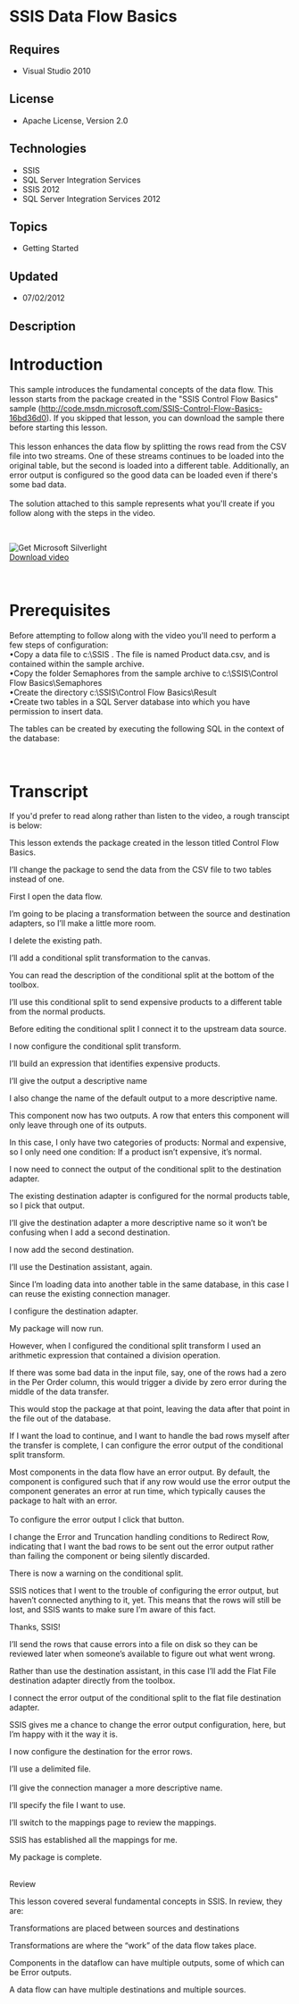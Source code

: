 # SSIS Data Flow Basics
## Requires
- Visual Studio 2010
## License
- Apache License, Version 2.0
## Technologies
- SSIS
- SQL Server Integration Services
- SSIS 2012
- SQL Server Integration Services 2012
## Topics
- Getting Started
## Updated
- 07/02/2012
## Description

<h1>Introduction</h1>
<p>This sample introduces the fundamental concepts of the data flow. This lesson starts from the package created in the &quot;SSIS Control Flow Basics&quot; sample (<a href="http://code.msdn.microsoft.com/SSIS-Control-Flow-Basics-16bd36d0">http://code.msdn.microsoft.com/SSIS-Control-Flow-Basics-16bd36d0</a>).
 If you skipped that lesson, you can download the sample there before starting this lesson.<br>
&nbsp;<br>
This lesson enhances the data flow by splitting the rows read from the CSV file into two streams. One of these streams continues to be loaded into the original table, but the second is loaded into a different table. Additionally, an error output is configured
 so the good data can be loaded even if there's some bad data.<br>
&nbsp;<br>
The solution attached to this sample represents what you'll create if you follow along with the steps in the video.</p>
<p>&nbsp;</p>
<p><object width="350" height="300" data="data:application/x-silverlight-2," type="application/x-silverlight-2"> <param name="source" value="/Content/Common/videoplayer.xap" /> <param name="initParams" value="deferredLoad=false,duration=0,m=http://code.msdn.microsoft.com/site/view/file/60432/1/Data%20Flow%20Basics.wmv,autostart=false,autohide=true,showembed=true"
 /> <param name="background" value="#00FFFFFF" /> <param name="minRuntimeVersion" value="3.0.40624.0" /> <param name="enableHtmlAccess" value="true" /> <param name="src" value="/site/view/file/60432/1/Data%20Flow%20Basics.wmv" /> <param name="id" value="60432"
 /> <param name="name" value="Data Flow Basics.wmv" /><span><a href="http://go.microsoft.com/fwlink/?LinkID=149156" style="text-decoration:none"><img src="http://go.microsoft.com/fwlink/?LinkId=108181" alt="Get Microsoft Silverlight" style="border-style:none"></a></span>
 </object> <br>
<a id="x_/site/view/file/60432/1/Data%20Flow%20Basics.wmv" href="http://code.msdn.microsoft.com/site/view/file/60432/1/Data%20Flow%20Basics.wmv">Download video</a></p>
<p>&nbsp;</p>
<h1>Prerequisites</h1>
<p>Before attempting to follow along with the video you'll need to perform a few steps of configuration:<br>
&bull;Copy a data file to c:\SSIS . The file is named Product data.csv, and is contained within the sample archive.<br>
&bull;Copy the folder Semaphores from the sample archive to c:\SSIS\Control Flow Basics\Semaphores<br>
&bull;Create the directory c:\SSIS\Control Flow Basics\Result <br>
&bull;Create two tables in a SQL Server database into which you have permission to insert data.</p>
<p>The tables can be created by executing the following SQL in the context of the database:</p>
<p>&nbsp;</p>
<h1>Transcript</h1>
<p>If you'd prefer to read along rather than listen to the video, a rough transcipt is below:</p>
<p>This lesson extends the package created in the lesson titled Control Flow Basics.</p>
<p>I&rsquo;ll change the package to send the data from the CSV file to two tables instead of one.</p>
<p>First I open the data flow.</p>
<p>I&rsquo;m going to be placing a transformation between the source and destination adapters, so I&rsquo;ll make a little more room.</p>
<p>I delete the existing path.</p>
<p>I&rsquo;ll add a conditional split transformation to the canvas.</p>
<p>You can read the description of the conditional split at the bottom of the toolbox.</p>
<p>I&rsquo;ll use this conditional split to send expensive products to a different table from the normal products.</p>
<p>Before editing the conditional split I connect it to the upstream data source.</p>
<p>I now configure the conditional split transform.</p>
<p>I&rsquo;ll build an expression that identifies expensive products.</p>
<p>I&rsquo;ll give the output a descriptive name</p>
<p>I also change the name of the default output to a more descriptive name.</p>
<p>This component now has two outputs. A row that enters this component will only leave through one of its outputs.</p>
<p>In this case, I only have two categories of products: Normal and expensive, so I only need one condition: If a product isn&rsquo;t expensive, it&rsquo;s normal.</p>
<p>I now need to connect the output of the conditional split to the destination adapter.</p>
<p>The existing destination adapter is configured for the normal products table, so I pick that output.</p>
<p>I&rsquo;ll give the destination adapter a more descriptive name so it won&rsquo;t be confusing when I add a second destination.</p>
<p>I now add the second destination.</p>
<p>I&rsquo;ll use the Destination assistant, again.</p>
<p>Since I&rsquo;m loading data into another table in the same database, in this case I can reuse the existing connection manager.</p>
<p>I configure the destination adapter.</p>
<p>My package will now run.</p>
<p>However, when I configured the conditional split transform I used an arithmetic expression that contained a division operation.</p>
<p>If there was some bad data in the input file, say, one of the rows had a zero in the Per Order column, this would trigger a divide by zero error during the middle of the data transfer.</p>
<p>This would stop the package at that point, leaving the data after that point in the file out of the database.</p>
<p>If I want the load to continue, and I want to handle the bad rows myself after the transfer is complete, I can configure the error output of the conditional split transform.</p>
<p>Most components in the data flow have an error output. By default, the component is configured such that if any row would use the error output the component generates an error at run time, which typically causes the package to halt with an error.<br>
&nbsp;<br>
To configure the error output I click that button.</p>
<p>I change the Error and Truncation handling conditions to Redirect Row, indicating that I want the bad rows to be sent out the error output rather than failing the component or being silently discarded.</p>
<p>There is now a warning on the conditional split.</p>
<p>SSIS notices that I went to the trouble of configuring the error output, but haven&rsquo;t connected anything to it, yet. This means that the rows will still be lost, and SSIS wants to make sure I&rsquo;m aware of this fact.</p>
<p>Thanks, SSIS!</p>
<p>I&rsquo;ll send the rows that cause errors into a file on disk so they can be reviewed later when someone&rsquo;s available to figure out what went wrong.</p>
<p>Rather than use the destination assistant, in this case I&rsquo;ll add the Flat File destination adapter directly from the toolbox.</p>
<p>I connect the error output of the conditional split to the flat file destination adapter.</p>
<p>SSIS gives me a chance to change the error output configuration, here, but I&rsquo;m happy with it the way it is.</p>
<p>I now configure the destination for the error rows.</p>
<p>I&rsquo;ll use a delimited file.<br>
&nbsp;<br>
I&rsquo;ll give the connection manager a more descriptive name.</p>
<p>I&rsquo;ll specify the file I want to use.</p>
<p>I&rsquo;ll switch to the mappings page to review the mappings.</p>
<p>SSIS has established all the mappings for me.</p>
<p>My package is complete.</p>
<p><br>
Review</p>
<p>This lesson covered several fundamental concepts in SSIS. In review, they are:</p>
<p>Transformations are placed between sources and destinations</p>
<p>Transformations are where the &ldquo;work&rdquo; of the data flow takes place.</p>
<p>Components in the dataflow can have multiple outputs, some of which can be Error outputs.</p>
<p>A data flow can have multiple destinations and multiple sources.</p>
